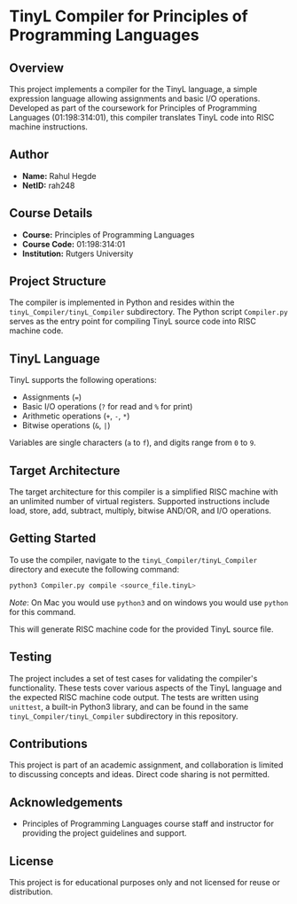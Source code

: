# TinyL Compiler for Principles of Programming Languages

## Overview

This project implements a compiler for the TinyL language, a simple expression language allowing assignments and basic I/O operations. Developed as part of the coursework for Principles of Programming Languages (01:198:314:01), this compiler translates TinyL code into RISC machine instructions.

## Author

- **Name:** Rahul Hegde
- **NetID:** rah248

## Course Details

- **Course:** Principles of Programming Languages
- **Course Code:** 01:198:314:01
- **Institution:** Rutgers University

## Project Structure

The compiler is implemented in Python and resides within the `tinyL_Compiler/tinyL_Compiler` subdirectory. The Python script `Compiler.py` serves as the entry point for compiling TinyL source code into RISC machine code.

## TinyL Language

TinyL supports the following operations:

- Assignments (`=`)
- Basic I/O operations (`?` for read and `%` for print)
- Arithmetic operations (`+`, `-`, `*`)
- Bitwise operations (`&`, `|`)

Variables are single characters (`a` to `f`), and digits range from `0` to `9`.

## Target Architecture

The target architecture for this compiler is a simplified RISC machine with an unlimited number of virtual registers. Supported instructions include load, store, add, subtract, multiply, bitwise AND/OR, and I/O operations.

## Getting Started

To use the compiler, navigate to the `tinyL_Compiler/tinyL_Compiler` directory and execute the following command:

```bash
python3 Compiler.py compile <source_file.tinyL>
```
*Note*: On Mac you would use `python3` and on windows you would use `python` for this command.

This will generate RISC machine code for the provided TinyL source file.

## Testing

The project includes a set of test cases for validating the compiler's functionality. These tests cover various aspects of the TinyL language and the expected RISC machine code output. The tests are written using `unittest`, a built-in Python3 library, and can be found in the same `tinyL_Compiler/tinyL_Compiler` subdirectory in this repository.

## Contributions

This project is part of an academic assignment, and collaboration is limited to discussing concepts and ideas. Direct code sharing is not permitted.

## Acknowledgements

- Principles of Programming Languages course staff and instructor for providing the project guidelines and support.

## License

This project is for educational purposes only and not licensed for reuse or distribution.